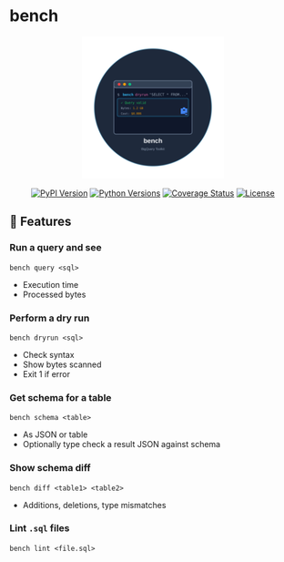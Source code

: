 # bench
<p align="center">
  <img src="docs/assets/bench-logo.svg" width="250" alt="bench logo">
</p>

<p align="center">
  <a href="https://pypi.org/project/bench/"><img src="https://img.shields.io/pypi/v/bench.svg" alt="PyPI Version"></a>
  <a href="https://pypi.org/project/bench/"><img src="https://img.shields.io/pypi/pyversions/bench.svg" alt="Python Versions"></a>
  <a href="https://codecov.io/gh/rohithay/bench"><img src="https://codecov.io/gh/rohithay/bench/branch/main/graph/badge.svg" alt="Coverage Status"></a>
  <a href="https://github.com/rohithay/bench/blob/main/LICENSE"><img src="https://img.shields.io/github/license/rohithay/bench.svg" alt="License"></a>
</p>

## 🌱 Features

### Run a query and see
```
bench query <sql>
```
* Execution time
* Processed bytes

### Perform a dry run
```
bench dryrun <sql>
```
* Check syntax
* Show bytes scanned
* Exit 1 if error

### Get schema for a table
```
bench schema <table>
```
* As JSON or table
* Optionally type check a result JSON against schema

### Show schema diff
```
bench diff <table1> <table2>
```
* Additions, deletions, type mismatches

### Lint `.sql` files
```
bench lint <file.sql>
```
